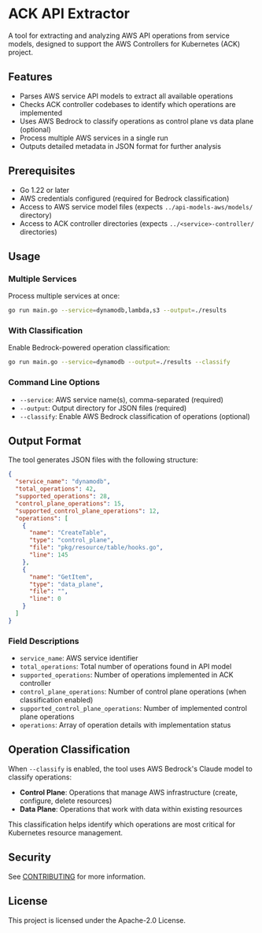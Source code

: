 # ACK API Extractor

A tool for extracting and analyzing AWS API operations from service models, designed to support the AWS Controllers for Kubernetes (ACK) project.

## Features

- Parses AWS service API models to extract all available operations
- Checks ACK controller codebases to identify which operations are implemented
- Uses AWS Bedrock to classify operations as control plane vs data plane (optional)
- Process multiple AWS services in a single run
- Outputs detailed metadata in JSON format for further analysis

## Prerequisites

- Go 1.22 or later
- AWS credentials configured (required for Bedrock classification)
- Access to AWS service model files (expects `../api-models-aws/models/` directory)
- Access to ACK controller directories (expects `../<service>-controller/` directories)

## Usage

### Multiple Services

Process multiple services at once:

```bash
go run main.go --service=dynamodb,lambda,s3 --output=./results
```

### With Classification

Enable Bedrock-powered operation classification:

```bash
go run main.go --service=dynamodb --output=./results --classify
```

### Command Line Options

- `--service`: AWS service name(s), comma-separated (required)
- `--output`: Output directory for JSON files (required)  
- `--classify`: Enable AWS Bedrock classification of operations (optional)

## Output Format

The tool generates JSON files with the following structure:

```json
{
  "service_name": "dynamodb",
  "total_operations": 42,
  "supported_operations": 28,
  "control_plane_operations": 15,
  "supported_control_plane_operations": 12,
  "operations": [
    {
      "name": "CreateTable",
      "type": "control_plane",
      "file": "pkg/resource/table/hooks.go",
      "line": 145
    },
    {
      "name": "GetItem",
      "type": "data_plane",
      "file": "",
      "line": 0
    }
  ]
}
```

### Field Descriptions

- `service_name`: AWS service identifier
- `total_operations`: Total number of operations found in API model
- `supported_operations`: Number of operations implemented in ACK controller
- `control_plane_operations`: Number of control plane operations (when classification enabled)
- `supported_control_plane_operations`: Number of implemented control plane operations
- `operations`: Array of operation details with implementation status

## Operation Classification

When `--classify` is enabled, the tool uses AWS Bedrock's Claude model to classify operations:

- **Control Plane**: Operations that manage AWS infrastructure (create, configure, delete resources)
- **Data Plane**: Operations that work with data within existing resources

This classification helps identify which operations are most critical for Kubernetes resource management.

## Security

See [CONTRIBUTING](CONTRIBUTING.md#security-issue-notifications) for more information.

## License

This project is licensed under the Apache-2.0 License.

